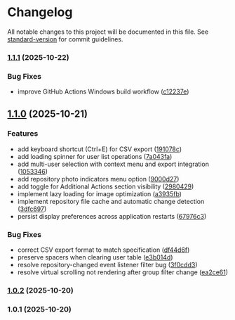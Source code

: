 # Changelog

All notable changes to this project will be documented in this file. See [standard-version](https://github.com/conventional-changelog/standard-version) for commit guidelines.

### [1.1.1](https://github.com/vicpiri/user-capture-app/compare/v1.1.0...v1.1.1) (2025-10-22)


### Bug Fixes

* improve GitHub Actions Windows build workflow ([c12237e](https://github.com/vicpiri/user-capture-app/commit/c12237e3986d96fa45a2c2139addb1fcac708cff))

## [1.1.0](https://github.com/vicpiri/user-capture-app/compare/v1.0.2...v1.1.0) (2025-10-21)


### Features

* add keyboard shortcut (Ctrl+E) for CSV export ([191078c](https://github.com/vicpiri/user-capture-app/commit/191078c22ebda6219f8f2b13fd4d7544ee978e7d))
* add loading spinner for user list operations ([7a043fa](https://github.com/vicpiri/user-capture-app/commit/7a043fae585bfb0f492aba3be778dea70240e84f))
* add multi-user selection with context menu and export integration ([1053346](https://github.com/vicpiri/user-capture-app/commit/1053346060811b3405145a5caa370727ecbd5698))
* add repository photo indicators menu option ([9000d27](https://github.com/vicpiri/user-capture-app/commit/9000d271938ede888f5b31dd8703673b80148c13))
* add toggle for Additional Actions section visibility ([2980429](https://github.com/vicpiri/user-capture-app/commit/298042919123ddc1bdef2cedd3d7a0e158f82415))
* implement lazy loading for image optimization ([a3935fb](https://github.com/vicpiri/user-capture-app/commit/a3935fbca80b5841de7ceb44b094fd37f592d542))
* implement repository file cache and automatic change detection ([3dfc697](https://github.com/vicpiri/user-capture-app/commit/3dfc69742a7ef81e17c413820e47b37356d73378))
* persist display preferences across application restarts ([67976c3](https://github.com/vicpiri/user-capture-app/commit/67976c32d06dafd88686ad10926f8b5a1b983a5e))


### Bug Fixes

* correct CSV export format to match specification ([df44d6f](https://github.com/vicpiri/user-capture-app/commit/df44d6f6cccd6d5b0a057758f755d2ff5bec5967))
* preserve spacers when clearing user table ([e3b014d](https://github.com/vicpiri/user-capture-app/commit/e3b014d05a17ef310f25888425144225d2fa55b2))
* resolve repository-changed event listener filter bug ([3f0cdd3](https://github.com/vicpiri/user-capture-app/commit/3f0cdd36f8353cbd88351caefbcae211f76d9c1a))
* resolve virtual scrolling not rendering after group filter change ([ea2ce61](https://github.com/vicpiri/user-capture-app/commit/ea2ce61292f9335a7ee8a59b787d36057fdb214f))

### [1.0.2](https://github.com/vicpiri/user-capture-app/compare/v1.0.1...v1.0.2) (2025-10-20)

### 1.0.1 (2025-10-20)
